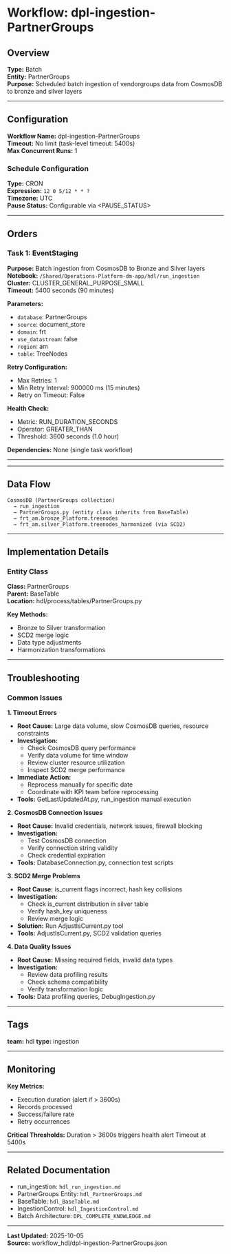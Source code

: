 # Workflow: dpl-ingestion-PartnerGroups

## Overview

**Type:** Batch  
**Entity:** PartnerGroups  
**Purpose:** Scheduled batch ingestion of vendorgroups data from CosmosDB to bronze and silver layers

---

## Configuration

**Workflow Name:** dpl-ingestion-PartnerGroups  
**Timeout:** No limit (task-level timeout: 5400s)  
**Max Concurrent Runs:** 1

### Schedule Configuration

**Type:** CRON  
**Expression:** `12 0 5/12 * * ?`  
**Timezone:** UTC  
**Pause Status:** Configurable via <PAUSE_STATUS>

---

## Orders

### Task 1: EventStaging

**Purpose:** Batch ingestion from CosmosDB to Bronze and Silver layers  
**Notebook:** `/Shared/Operations-Platform-dm-app/hdl/run_ingestion`  
**Cluster:** CLUSTER_GENERAL_PURPOSE_SMALL  
**Timeout:** 5400 seconds (90 minutes)

**Parameters:**
- `database`: PartnerGroups
- `source`: document_store
- `domain`: frt
- `use_datastream`: false
- `region`: am
- `table`: TreeNodes

**Retry Configuration:**
- Max Retries: 1
- Min Retry Interval: 900000 ms (15 minutes)
- Retry on Timeout: False

**Health Check:**
- Metric: RUN_DURATION_SECONDS
- Operator: GREATER_THAN
- Threshold: 3600 seconds (1.0 hour)

**Dependencies:** None (single task workflow)

---

---

## Data Flow

```
CosmosDB (PartnerGroups collection)
  → run_ingestion
  → PartnerGroups.py (entity class inherits from BaseTable)
  → frt_am.bronze_Platform.treenodes
  → frt_am.silver_Platform.treenodes_harmonized (via SCD2)
```

---

## Implementation Details

### Entity Class

**Class:** PartnerGroups  
**Parent:** BaseTable  
**Location:** hdl/process/tables/PartnerGroups.py

**Key Methods:**
- Bronze to Silver transformation
- SCD2 merge logic
- Data type adjustments
- Harmonization transformations

---

## Troubleshooting

### Common Issues

**1. Timeout Errors**
- **Root Cause:** Large data volume, slow CosmosDB queries, resource constraints
- **Investigation:**
  - Check CosmosDB query performance
  - Verify data volume for time window
  - Review cluster resource utilization
  - Inspect SCD2 merge performance
- **Immediate Action:** 
  - Reprocess manually for specific date
  - Coordinate with KPI team before reprocessing
- **Tools:** GetLastUpdatedAt.py, run_ingestion manual execution

**2. CosmosDB Connection Issues**
- **Root Cause:** Invalid credentials, network issues, firewall blocking
- **Investigation:**
  - Test CosmosDB connection
  - Verify connection string validity
  - Check credential expiration
- **Tools:** DatabaseConnection.py, connection test scripts

**3. SCD2 Merge Problems**
- **Root Cause:** is_current flags incorrect, hash key collisions
- **Investigation:**
  - Check is_current distribution in silver table
  - Verify hash_key uniqueness
  - Review merge logic
- **Solution:** Run AdjustIsCurrent.py tool
- **Tools:** AdjustIsCurrent.py, SCD2 validation queries

**4. Data Quality Issues**
- **Root Cause:** Missing required fields, invalid data types
- **Investigation:**
  - Review data profiling results
  - Check schema compatibility
  - Verify transformation logic
- **Tools:** Data profiling queries, DebugIngestion.py

---

## Tags

**team:** hdl
**type:** ingestion

---

## Monitoring

**Key Metrics:**
- Execution duration (alert if > 3600s)
- Records processed
- Success/failure rate
- Retry occurrences

**Critical Thresholds:**
Duration > 3600s triggers health alert
Timeout at 5400s

---

## Related Documentation

- run_ingestion: `hdl_run_ingestion.md`
- PartnerGroups Entity: `hdl_PartnerGroups.md`
- BaseTable: `hdl_BaseTable.md`
- IngestionControl: `hdl_IngestionControl.md`
- Batch Architecture: `DPL_COMPLETE_KNOWLEDGE.md`

---

**Last Updated:** 2025-10-05  
**Source:** workflow_hdl/dpl-ingestion-PartnerGroups.json
